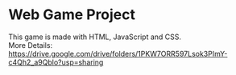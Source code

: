 # Web Game Project
This game is made with HTML, JavaScript and CSS. </br>
More Details: https://drive.google.com/drive/folders/1PKW7ORR597Lsok3PImY-c4Qh2_a9Qblo?usp=sharing
